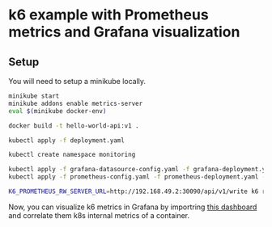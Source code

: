 # k6 example with Prometheus metrics and Grafana visualization

## Setup

You will need to setup a minikube locally.

```bash
minikube start
minikube addons enable metrics-server
eval $(minikube docker-env)

docker build -t hello-world-api:v1 .

kubectl apply -f deployment.yaml

kubectl create namespace monitoring

kubectl apply -f grafana-datasource-config.yaml -f grafana-deployment.yaml
kubectl apply -f prometheus-config.yaml -f prometheus-deployment.yaml -f prometheus-serviceaccount.yaml -f prometheus-rbac.yaml

K6_PROMETHEUS_RW_SERVER_URL=http://192.168.49.2:30090/api/v1/write k6 run -o experimental-prometheus-rw test.js
```

Now, you can visualize k6 metrics in Grafana by importring [this dashboard](https://grafana.com/grafana/dashboards/19665-k6-prometheus/) and correlate them k8s internal metrics of a container.
